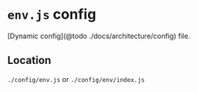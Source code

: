 # `env.js` config

[Dynamic config](@todo ./docs/architecture/config) file.

## Location
`./config/env.js` or `./config/env/index.js`
